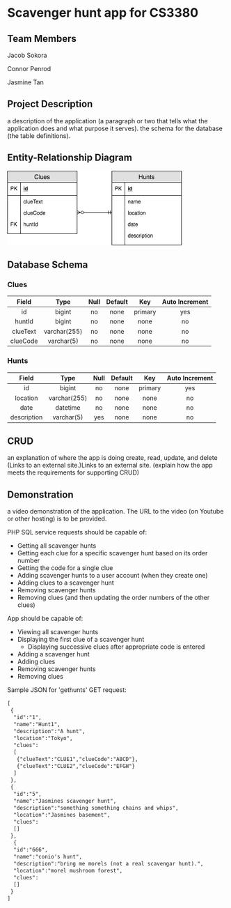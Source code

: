 # Scavenger hunt app for CS3380
## Team Members
Jacob Sokora

Connor Penrod

Jasmine Tan

## Project Description
a description of the application (a paragraph or two that tells what the application does and what purpose it serves).
the schema for the database (the table definitions).


## Entity-Relationship Diagram

![alt text](https://github.com/jacobsokora/congenial-octo-guacamole/blob/master/ERD.png)
## Database Schema
### Clues 
| Field | Type | Null | Default | Key | Auto Increment |
|:----:|:------:|:------:|:------:|:------:|:-------------:|
| id | bigint | no | none | primary | yes |
|huntId | bigint | no | none | none | no |
| clueText | varchar(255) | no | none | none | no |
| clueCode | varchar(5) | no | none | none | no |

### Hunts 
| Field | Type | Null | Default | Key | Auto Increment |
|:----:|:------:|:------:|:------:|:------:|:-------------:|
| id | bigint | no | none | primary | yes |
|location | varchar(255) | no | none | none | no |
| date | datetime | no | none | none | no |
| description | varchar(5) | yes | none | none | no |

## CRUD
an explanation of where the app is doing create, read, update, and delete (Links to an external site.)Links to an external site. (explain how the app meets the requirements for supporting CRUD)

## Demonstration
a video demonstration of the application. The URL to the video (on Youtube or other hosting) is to be provided.

PHP SQL service requests should be capable of:
* Getting all scavenger hunts
* Getting each clue for a specific scavenger hunt based on its order number
* Getting the code for a single clue
* Adding scavenger hunts to a user account (when they create one)
* Adding clues to a scavenger hunt
* Removing scavenger hunts
* Removing clues (and then updating the order numbers of the other clues)

App should be capable of:
* Viewing all scavenger hunts
* Displaying the first clue of a scavenger hunt
  * Displaying successive clues after appropriate code is entered
* Adding a scavenger hunt
* Adding clues
* Removing scavenger hunts
* Removing clues

Sample JSON for 'gethunts' GET request:
```
[
 {
  "id":"1",
  "name":"Hunt1",
  "description":"A hunt",
  "location":"Tokyo",
  "clues":
  [
   {"clueText":"CLUE1","clueCode":"ABCD"},
   {"clueText":"CLUE2","clueCode":"EFGH"}
  ]
 },
 {
  "id":"5",
  "name":"Jasmines scavenger hunt",
  "description":"something something chains and whips",
  "location":"Jasmines basement",
  "clues":
  []
 },
  {
  "id":"666",
  "name":"conio's hunt",
  "description":"bring me morels (not a real scavengar hunt).",
  "location":"morel mushroom forest",
  "clues":
  []
 }
]
```
